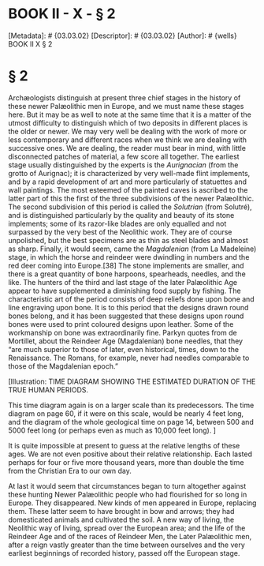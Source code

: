# BOOK II - X - § 2
[Metadata]: # {03.03.02}
[Descriptor]: # {03.03.02}
[Author]: # {wells}
BOOK II
X
§ 2
# § 2
Archæologists distinguish at present three chief stages in the history of these
newer Palæolithic men in Europe, and we must name these stages here. But it may
be as well to note at the same time that it is a matter of the utmost
difficulty to distinguish which of two deposits in different places is the
older or newer. We may very well be dealing with the work of more or less
contemporary and different races when we think we are dealing with successive
ones. We are dealing, the reader must bear in mind, with little disconnected
patches of material, a few score all together. The earliest stage usually
distinguished by the experts is the _Aurignacian_ (from the grotto of
Aurignac); it is characterized by very well-made flint implements, and by a
rapid development of art and more particularly of statuettes and wall
paintings. The most esteemed of the painted caves is ascribed to the latter
part of this the first of the three subdivisions of the newer Palæolithic. The
second subdivision of this period is called the _Solutrian_ (from Solutré), and
is distinguished particularly by the quality and beauty of its stone
implements; some of its razor-like blades are only equalled and not surpassed
by the very best of the Neolithic work. They are of course unpolished, but the
best specimens are as thin as steel blades and almost as sharp. Finally, it
would seem, came the _Magdalenian_ (from La Madeleine) stage, in which the
horse and reindeer were dwindling in numbers and the red deer coming into
Europe.[38] The stone implements are smaller, and there is a great quantity of
bone harpoons, spearheads, needles, and the like. The hunters of the third and
last stage of the later Palæolithic Age appear to have supplemented a
diminishing food supply by fishing. The characteristic art of the period
consists of deep reliefs done upon bone and line engraving upon bone. It is to
this period that the designs drawn round bones belong, and it has been
suggested that these designs upon round bones were used to print coloured
designs upon leather. Some of the workmanship on bone was extraordinarily fine.
Parkyn quotes from de Mortillet, about the Reindeer Age (Magdalenian) bone
needles, that they “are much superior to those of later, even historical,
times, down to the Renaissance. The Romans, for example, never had needles
comparable to those of the Magdalenian epoch.”

[Illustration: TIME DIAGRAM SHOWING THE ESTIMATED DURATION OF THE TRUE HUMAN
PERIODS.

This time diagram again is on a larger scale than its predecessors.
The time diagram on page 60, if it were on this scale, would be      nearly 4
feet long, and the diagram of the whole geological time on      page 14,
between 500 and 5000 feet long (or perhaps even as much as      10,000 feet
long). ]

It is quite impossible at present to guess at the relative lengths of these
ages. We are not even positive about their relative relationship. Each lasted
perhaps for four or five more thousand years, more than double the time from
the Christian Era to our own day.

At last it would seem that circumstances began to turn altogether against these
hunting Newer Palæolithic people who had flourished for so long in Europe. They
disappeared. New kinds of men appeared in Europe, replacing them. These latter
seem to have brought in bow and arrows; they had domesticated animals and
cultivated the soil. A new way of living, the Neolithic way of living, spread
over the European area; and the life of the Reindeer Age and of the races of
Reindeer Men, the Later Palæolithic men, after a reign vastly greater than the
time between ourselves and the very earliest beginnings of recorded history,
passed off the European stage.

